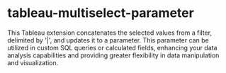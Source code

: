 # tableau-multiselect-parameter
This Tableau extension concatenates the selected values from a filter, delimited by '|', and updates it to a parameter. This parameter can be utilized in custom SQL queries or calculated fields, enhancing your data analysis capabilities and providing greater flexibility in data manipulation and visualization.

